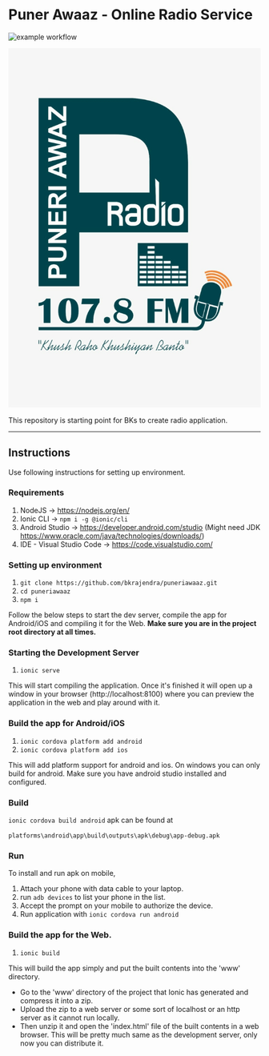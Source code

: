 # Puner Awaaz - Online Radio Service

![example workflow](https://github.com/bkrajendra/puneriawaaz/actions/workflows/build.yml/badge.svg)


![image info](./raw/logo.jpg)

This repository is starting point for BKs to create radio application.

---

## Instructions

Use following instructions for setting up environment.

### Requirements

1. NodeJS -> https://nodejs.org/en/
2. Ionic CLI -> `npm i -g @ionic/cli`
3. Android Studio -> https://developer.android.com/studio (Might need JDK https://www.oracle.com/java/technologies/downloads/)
4. IDE - Visual Studio Code -> https://code.visualstudio.com/

### Setting up environment

1. `git clone https://github.com/bkrajendra/puneriawaaz.git`
2. `cd puneriawaaz`
3. `npm i`

Follow the below steps to start the dev server, compile the app for Android/iOS 
and compiling it for the Web.
**Make sure you are in the project **root** directory at all times.**

### Starting the Development Server

1. `ionic serve`

This will start compiling the application. Once it's finished it will open
up a window in your browser (http://localhost:8100) where you can preview
the application in the web and play around with it.

### Build the app for Android/iOS

1. `ionic cordova platform add android`
2. `ionic cordova platform add ios`

This will add platform support for android and ios. On windows you can only build for android.
Make sure you have android studio installed and configured.

### Build
`ionic cordova build android`
apk can be found at 
```
platforms\android\app\build\outputs\apk\debug\app-debug.apk 
```


### Run
To install and run apk on mobile, 
1. Attach your phone with data cable to your laptop.
2. run `adb devices` to list your phone in the list.
3. Accept the prompt on your mobile to authorize the device.
4. Run application with `ionic cordova run android`

### Build the app for the Web.

1. `ionic build`

This will build the app simply and put the built contents into the 'www' directory.

* Go to the 'www' directory of the project that Ionic has generated and compress it into a zip.
* Upload the zip to a web server or some sort of localhost or an http server as it cannot run locally.
* Then unzip it and open the 'index.html' file of the built contents in a web browser.
This will be pretty much same as the development server, only now you can distribute it.
